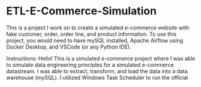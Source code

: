# ETL-E-Commerce-Simulation
This is a project I work on to create a simulated e-commerce website with fake customer, order, order line, and product information. To use this project, you would need to have mySQL installed, Apache Airflow using Docker Desktop, and VSCode (or any Python IDE).

Instructions:
Hello! This is a simulated e-commerce project where I was able to simulate data engineering principles for a simulated e-commerce datastream. I was able to extract, transform, and load the data into a data warehouse (mySQL). I utilized Windows Task Scheduler to run the official 
